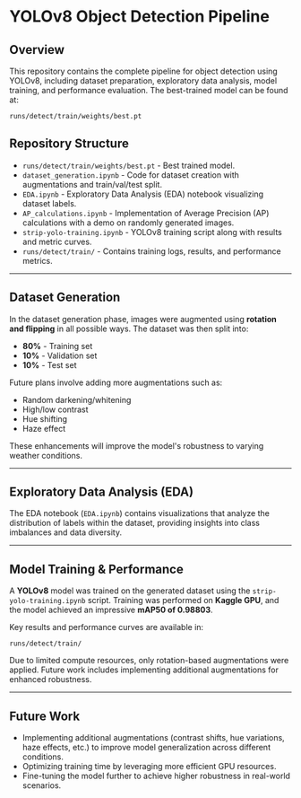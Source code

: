 # YOLOv8 Object Detection Pipeline

## Overview
This repository contains the complete pipeline for object detection using YOLOv8, including dataset preparation, exploratory data analysis, model training, and performance evaluation. The best-trained model can be found at:

```
runs/detect/train/weights/best.pt
```

## Repository Structure

- `runs/detect/train/weights/best.pt` - Best trained model.
- `dataset_generation.ipynb` - Code for dataset creation with augmentations and train/val/test split.
- `EDA.ipynb` - Exploratory Data Analysis (EDA) notebook visualizing dataset labels.
- `AP_calculations.ipynb` - Implementation of Average Precision (AP) calculations with a demo on randomly generated images.
- `strip-yolo-training.ipynb` - YOLOv8 training script along with results and metric curves.
- `runs/detect/train/` - Contains training logs, results, and performance metrics.

---

## Dataset Generation

In the dataset generation phase, images were augmented using **rotation and flipping** in all possible ways. The dataset was then split into:

- **80%** - Training set
- **10%** - Validation set
- **10%** - Test set

Future plans involve adding more augmentations such as:
- Random darkening/whitening
- High/low contrast
- Hue shifting
- Haze effect

These enhancements will improve the model's robustness to varying weather conditions.

---

## Exploratory Data Analysis (EDA)

The EDA notebook (`EDA.ipynb`) contains visualizations that analyze the distribution of labels within the dataset, providing insights into class imbalances and data diversity.

---

## Model Training & Performance

A **YOLOv8** model was trained on the generated dataset using the `strip-yolo-training.ipynb` script. Training was performed on **Kaggle GPU**, and the model achieved an impressive **mAP50 of 0.98803**.

Key results and performance curves are available in:
```
runs/detect/train/
```

Due to limited compute resources, only rotation-based augmentations were applied. Future work includes implementing additional augmentations for enhanced robustness.

---

## Future Work

- Implementing additional augmentations (contrast shifts, hue variations, haze effects, etc.) to improve model generalization across different conditions.
- Optimizing training time by leveraging more efficient GPU resources.
- Fine-tuning the model further to achieve higher robustness in real-world scenarios.


